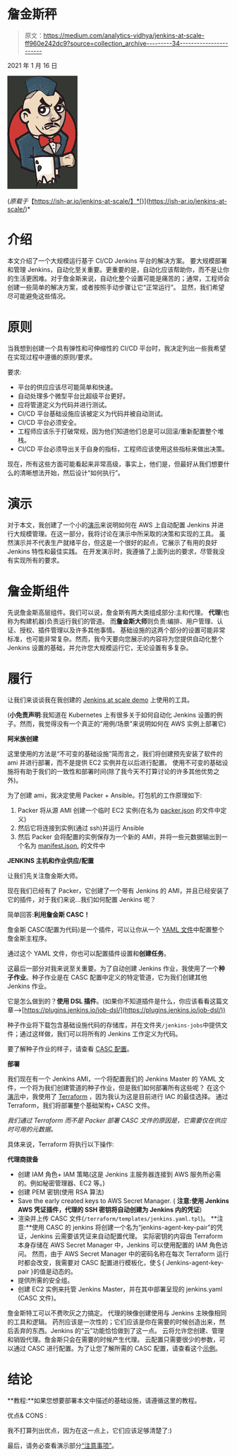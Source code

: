 # 詹金斯秤

> 原文：<https://medium.com/analytics-vidhya/jenkins-at-scale-ff960e242dc9?source=collection_archive---------34----------------------->

2021 年 1 月 16 日

![](img/772e30cbd91f8094b126a7ec92cd0e6d.png)

(*原载于*【https://ish-ar.io/jenkins-at-scale/】*[)](https://ish-ar.io/jenkins-at-scale/)*

# 介绍

本文介绍了一个大规模运行基于 CI/CD Jenkins 平台的解决方案。
要大规模部署和管理 Jenkins，自动化至关重要。更重要的是，自动化应该帮助你，而不是让你的生活更困难。对于詹金斯来说，自动化整个设置可能是痛苦的；通常，工程师会创建一些简单的解决方案，或者按照手动步骤让它“正常运行”。
显然，我们希望尽可能避免这些情况。

# 原则

当我想到创建一个具有弹性和可伸缩性的 CI/CD 平台时，我决定列出一些我希望在实现过程中遵循的原则/要求。

要求:

*   平台的供应应该尽可能简单和快速。
*   自动处理多个微型平台比超级平台更好。
*   应将管道定义为代码并进行测试。
*   CI/CD 平台基础设施应该被定义为代码并被自动测试。
*   CI/CD 平台必须安全。
*   工程师应该乐于打破常规，因为他们知道他们总是可以回滚/重新配置整个堆栈。
*   CI/CD 平台必须导出关于自身的指标，工程师应该使用这些指标来做出决策。

现在，所有这些方面可能看起来非常高级，事实上，他们是，但最好从我们想要什么的清晰想法开始，然后设计“如何执行”。

# 演示

对于本文，我创建了一个小的[演示](https://github.com/ish-xyz/jenkins-aws-platform)来说明如何在 AWS 上自动配置 Jenkins 并进行大规模管理。在这一部分，我将讨论在演示中所采取的决策和实现的工具。
虽然演示并不代表生产就绪平台，但这是一个很好的起点，它展示了有用的良好 Jenkins 特性和最佳实践。
在开发演示时，我遵循了上面列出的要求，尽管我没有实现所有的要求。

# 詹金斯组件

先说詹金斯高层组件。我们可以说，詹金斯有两大类组成部分:主和代理。
**代理**(也称为构建机器)负责运行我们的管道。
而**詹金斯大师**则负责:编排、用户管理、认证、授权、插件管理以及许多其他事情。
基础设施的这两个部分的设置可能非常标准，也可能非常复杂。然而，我今天要向您展示的内容将为您提供自动化整个 Jenkins 设置的基础，并允许您大规模运行它，无论设置有多复杂。

# 履行

让我们来谈谈我在我创建的 [Jenkins at scale demo](https://github.com/ish-xyz/jenkins-aws-platform) 上使用的工具。

(**小免责声明**:我知道在 Kubernetes 上有很多关于如何自动化 Jenkins 设置的例子。然而，我觉得没有一个真正的“用例/场景”来说明如何在 AWS 实例上部署它)

**阿米族创建**

这里使用的方法是“不可变的基础设施”简而言之，我们将创建预先安装了软件的 ami 并进行部署，而不是提供 EC2 实例并在以后进行配置。
使用不可变的基础设施将有助于我们的一致性和部署时间(除了我今天不打算讨论的许多其他优势之外)。

为了创建 ami，我决定使用 Packer + Ansible。打包机的工作原理如下:

1.  Packer 将从源 AMI 创建一个临时 EC2 实例(在名为 [packer.json](https://github.com/ish-xyz/jenkins-aws-platform/blob/1/images/master/packer.json#L4) 的文件中定义)
2.  然后它将连接到实例(通过 ssh)并运行 Ansible
3.  然后 Packer 会将配置的实例保存为一个新的 AMI，并将一些元数据输出到一个名为 [manifest.json.](https://github.com/ish-xyz/jenkins-aws-platform/blob/1/images/agents/default/manifest.json) 的文件中

**JENKINS 主机和作业供应/配置**

让我们先关注詹金斯大师。

现在我们已经有了 Packer，它创建了一个带有 Jenkins 的 AMI，并且已经安装了它的插件，对于我们来说…我们如何配置 Jenkins 呢？

简单回答:**利用詹金斯 CASC！**

詹金斯 CASC(配置为代码)是一个插件，可以让你从一个 [YAML 文件](https://github.com/ish-xyz/jenkins-aws-platform/blob/1/terraform/templates/jenkins-casc.yaml.tpl)中配置整个詹金斯主程序。

通过这个 YAML 文件，你也可以配置插件设置和**创建任务**。

这最后一部分对我来说至关重要。为了自动创建 Jenkins 作业，我使用了一个**种子作业**。种子作业是在 CASC 配置中定义的特定管道，它为我们创建其他 Jenkins 作业。

它是怎么做到的？**使用 DSL 插件**。(如果你不知道插件是什么，你应该看看这篇文章——>[https://plugins.jenkins.io/job-dsl/](https://plugins.jenkins.io/job-dsl/))

种子作业将下载包含基础设施代码的存储库，并在文件夹`/jenkins-jobs`中提供文件；通过这样做，我们可以将所有的 Jenkins 工作定义为代码。

要了解种子作业的样子，请查看 [CASC 配置](https://github.com/ish-xyz/jenkins-aws-platform/blob/1/terraform/templates/jenkins-casc.yaml.tpl#L84)。

**部署**

我们现在有一个 Jenkins AMI，一个将配置我们的 Jenkins Master 的 YAML 文件，一个将为我们创建管道的种子作业，但是我们如何部署所有这些呢？
在这个[演示](https://github.com/ish-xyz/jenkins-aws-platform/tree/1)中，我使用了 [Terraform](https://terraform.io) ，因为我认为这是目前进行 IAC 的最佳选择。
通过 Terraform，我们将部署整个基础架构+ CASC 文件。

*我们通过 Terraform 而不是 Packer 部署 CASC 文件的原因是，它需要仅在供应时可用的元数据。*

具体来说，Terraform 将执行以下操作:

**代理商拨备**

*   创建 IAM 角色+ IAM 策略(这是 Jenkins 主服务器连接到 AWS 服务所必需的。例如秘密管理器、EC2 等。)
*   创建 PEM 密钥(使用 RSA 算法)
*   Save the early created keys to AWS Secret Manager.
    ( **注意:使用 Jenkins AWS 凭证插件，代理的 SSH 密钥将自动创建为 Jenkins 内的凭证**)
*   渲染并上传 CASC 文件(`/terraform/templates/jenkins.yaml.tpl`)。
    **注意:**使用 CASC 的 jenkins 将创建一个名为“jenkins-agent-key-pair”的凭证，Jenkins 云需要该凭证来自动配置代理。
    实际密钥的内容由 Terraform 本身存储在 AWS Secret Manager 中，Jenkins 可以使用配置的 IAM 角色访问。
    然而，由于 AWS Secret Manager 中的密码名称在每次 Terraform 运行时都会改变，我需要对 CASC 配置进行模板化，使＄{ Jenkins-agent-key-pair }的值是动态的。
*   提供所需的安全组。
*   创建 EC2 实例来托管 Jenkins Master，并在其中部署呈现的 jenkins.yaml (CASC 文件)。

詹金斯特工可以不费吹灰之力搞定。
代理的映像创建使用与 Jenkins 主映像相同的工具和逻辑。
药剂应该是一次性的；它们应该是你在需要的时候创造出来，然后丢弃的东西。Jenkins 的“云”功能恰恰做到了这一点。
云将允许您创建、管理和销毁代理。詹金斯只会在需要的时候产生代理。
云配置只需要很少的参数，可以通过 CASC 进行配置。为了让您了解所需的 CASC 配置，请查看这个[示例](https://github.com/ish-xyz/jenkins-aws-platform/blob/1/terraform/locals.tf#L3)。

# 结论

**教程:**如果您想要部署本文中描述的基础设施，请遵循这里的教程。

优点& CONS :

我不打算列出优点，因为在这一点上，它们应该足够清楚了:)

最后，请务必查看演示部分[“注意事项”](https://github.com/ish-xyz/jenkins-aws-platform/tree/1#considerations)。